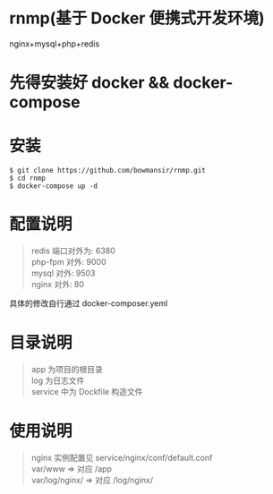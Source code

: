 # rnmp(基于 Docker 便携式开发环境)
nginx+mysql+php+redis

# 先得安装好 docker && docker-compose

# 安装
```
$ git clone https://github.com/bowmansir/rnmp.git
$ cd rnmp
$ docker-compose up -d
```

# 配置说明
>redis 端口对外为: 6380  
php-fpm 对外: 9000  
mysql 对外: 9503  
nginx 对外: 80
>
具体的修改自行通过 docker-composer.yeml

# 目录说明
> app 为项目的根目录  
log 为日志文件  
service 中为 Dockfile 构造文件

# 使用说明
> nginx 实例配置见 service/nginx/conf/default.conf  
var/www => 对应 /app  
var/log/nginx/ => 对应 /log/nginx/ 

